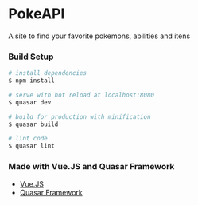 # PokeAPI
A site to find your favorite pokemons, abilities and itens

### Build Setup

``` bash
# install dependencies
$ npm install

# serve with hot reload at localhost:8080
$ quasar dev

# build for production with minification
$ quasar build

# lint code
$ quasar lint
```

### Made with Vue.JS and Quasar Framework
- [Vue.JS](https://vuejs.org/)
- [Quasar Framework](http://quasar-framework.org/)
